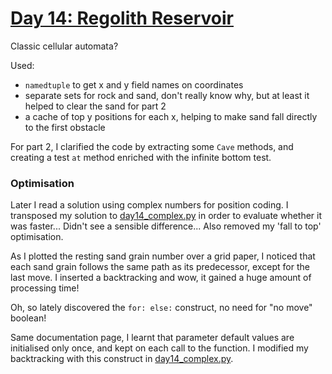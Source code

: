 # [Day 14: Regolith Reservoir](https://adventofcode.com/2022/day/14)

Classic cellular automata?

Used:
- `namedtuple` to get x and y field names on coordinates
- separate sets for rock and sand, don't really know why, but at least it helped to clear the sand for part 2
- a cache of top y positions for each x, helping to make sand fall directly to the first obstacle

For part 2, I clarified the code by extracting some `Cave` methods, and creating a test `at` method enriched
with the infinite bottom test.

### Optimisation
Later I read a solution using complex numbers for position coding. I transposed my solution to [day14_complex.py]()
in order to evaluate whether it was faster... Didn't see a sensible difference... 
Also removed my 'fall to top' optimisation.

As I plotted the resting sand grain number over a grid paper, I noticed that each sand grain follows the same path as its
predecessor, except for the last move. I inserted a backtracking and wow, it gained a huge amount of processing time!

Oh, so lately discovered the `for: else:` construct, no need for "no move" boolean!

Same documentation page, I learnt that parameter default values are initialised only once, and kept on each call to the
function. I modified my backtracking with this construct in [day14_complex.py]().